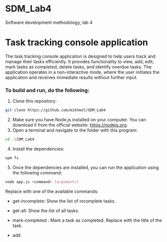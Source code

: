 # SDM_Lab4
Software development methodology, lab 4

# Task tracking console application
The task tracking console application is designed to help users track and manage their tasks efficiently. It provides functionality to view, add, edit, mark tasks as completed, delete tasks, and identify overdue tasks. The application operates in a non-interactive mode, where the user initiates the application and receives immediate results without further input.

### To build and run, do the following:
1. Clone this repository:

```bash
git clone https://github.com/mikhmol/SDM_Lab4
```

2. Make sure you have Node.js installed on your computer. You can download it from the official website: https://nodejs.org.
3. Open a terminal and navigate to the folder with this program:

```bash
cd .\SDM_Lab4
```

4. Install the dependencies:

```bash
npm fs
```

5. Once the dependencies are installed, you can run the application using the following command:

```bash
node app.js <command> [arguments]
```
Replace <command> with one of the available commands:

- get-incomplete: Show the list of incomplete tasks.
- get-all: Show the list of all tasks.
- mark-completed <taskTitle>: Mark a task as completed. Replace <taskTitle> with the title of the task.
- add <title> <description> <deadline>: Add a new task. Replace <title>, <description>, and <deadline> with the task details.
- edit <taskTitle> [newTitle] [newDescription] [newDeadline]: Edit an existing task. Replace <taskTitle> with the title of the task. You can optionally provide the new title, description, and deadline.
- get-overdue: Show the list of overdue tasks.
- delete <taskTitle>: Delete a task. Replace <taskTitle> with the title of the task.
Note: The arguments in square brackets [arguments] are optional.
 
  My code review:
  https://github.com/bLuDd1/KPI-Schedule/pull/1
  Code review for me:
  https://github.com/mikhmol/SDM_Lab4/pull/1

